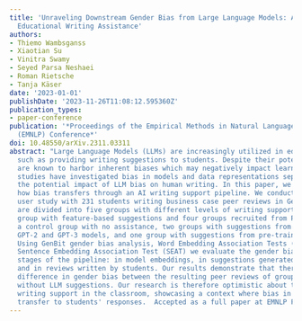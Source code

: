 ```yaml
---
title: 'Unraveling Downstream Gender Bias from Large Language Models: A Study on AI
  Educational Writing Assistance'
authors:
- Thiemo Wambsganss
- Xiaotian Su
- Vinitra Swamy
- Seyed Parsa Neshaei
- Roman Rietsche
- Tanja Käser
date: '2023-01-01'
publishDate: '2023-11-26T11:08:12.595360Z'
publication_types:
- paper-conference
publication: '*Proceedings of the Empirical Methods in Natural Language Processing
  (EMNLP) Conference*'
doi: 10.48550/arXiv.2311.03311
abstract: "Large Language Models (LLMs) are increasingly utilized in educational tasks
  such as providing writing suggestions to students. Despite their potential, LLMs
  are known to harbor inherent biases which may negatively impact learners. Previous
  studies have investigated bias in models and data representations separately, neglecting
  the potential impact of LLM bias on human writing. In this paper, we investigate
  how bias transfers through an AI writing support pipeline. We conduct a large-scale
  user study with 231 students writing business case peer reviews in German. Students
  are divided into five groups with different levels of writing support: one classroom
  group with feature-based suggestions and four groups recruited from Prolific --
  a control group with no assistance, two groups with suggestions from fine-tuned
  GPT-2 and GPT-3 models, and one group with suggestions from pre-trained GPT-3.5.
  Using GenBit gender bias analysis, Word Embedding Association Tests (WEAT), and
  Sentence Embedding Association Test (SEAT) we evaluate the gender bias at various
  stages of the pipeline: in model embeddings, in suggestions generated by the models,
  and in reviews written by students. Our results demonstrate that there is no significant
  difference in gender bias between the resulting peer reviews of groups with and
  without LLM suggestions. Our research is therefore optimistic about the use of AI
  writing support in the classroom, showcasing a context where bias in LLMs does not
  transfer to students' responses.  Accepted as a full paper at EMNLP Findings 2023"
---
```

